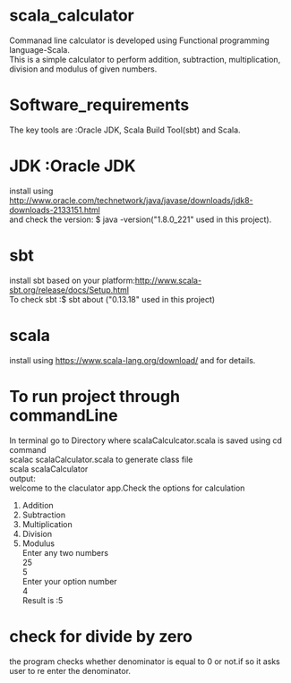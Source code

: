 # scala_calculator
Commanad line calculator is developed using Functional programming language-Scala.<br/>
This is a simple calculator to perform addition, subtraction, multiplication, division and modulus of given numbers.

# Software_requirements
The key tools are :Oracle JDK, Scala Build Tool(sbt) and Scala.
# JDK :Oracle JDK 
install using http://www.oracle.com/technetwork/java/javase/downloads/jdk8-downloads-2133151.html<br/>
and check the version: $ java -version("1.8.0_221" used in this project).
# sbt 
install sbt based on your platform:http://www.scala-sbt.org/release/docs/Setup.html
<br/>To check sbt :$ sbt about ("0.13.18" used in this project)
# scala 
install using https://www.scala-lang.org/download/ and for details.
# To run project through commandLine
 In terminal go to Directory where scalaCalculcator.scala is saved using cd command <br/>
 scalac scalaCalculator.scala to generate class file<br/>
 scala scalaCalculator <br/>
 output:<br/>
welcome to the claculator app.Check the options for calculation <br/>
1. Addition <br/>
2. Subtraction <br/>
3. Multiplication <br/>
4. Division<br/>
5. Modulus <br/>
   Enter any two numbers<br/>
   25<br/> 
   5 <br/>
   Enter your option number<br/>
   4<br/>
   Result is :5
# check for divide by zero
  the program checks whether denominator is equal to 0 or not.if so it asks user to re enter the denominator.





